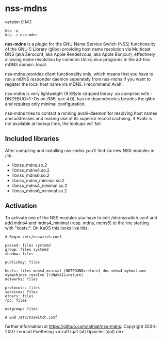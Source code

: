 # nss-mdns
*version 0.14.1*.

```
kcp -u
kcp -i nss-mdns
```

**nss-mdns** is a plugin for the GNU Name Service Switch (NSS) functionality of the GNU C Library (glibc) providing host name resolution via Multicast DNS (aka Zeroconf, aka Apple Rendezvous, aka Apple Bonjour), effectively allowing name resolution by common Unix/Linux programs in the ad-hoc mDNS domain .local.

nss-mdns provides client functionality only, which means that you have to run a mDNS responder daemon seperately from nss-mdns if you want to register the local host name via mDNS. I recommend Avahi.

nss-mdns is very lightweight (9 KByte stripped binary .so compiled with -DNDEBUG=1 -Os on i386, gcc 4.0), has no dependencies besides the glibc and requires only minimal configuration.

nss-mdns tries to contact a running avahi-daemon for resolving host names and addresses and making use of its superior record cacheing. If Avahi is not available at lookup time, the lookups will fail.

## Included libraries
After compiling and installing nss-mdns you'll find six new NSS modules in /lib:

- libnss_mdns.so.2
- libnss_mdns4.so.2
- libnss_mdns6.so.2
- libnss_mdns_minimal.so.2
- libnss_mdns4_minimal.so.2
- libnss_mdns6_minimal.so.2

## Activation
To activate one of the NSS modules you have to edit /etc/nsswitch.conf and add mdns4 and mdns4_minimal (resp. mdns, mdns6) to the line starting with "hosts:". On KaOS this looks like this:

```
# Begin /etc/nsswitch.conf

passwd: files systemd
group: files systemd
shadow: files

publickey: files

hosts: files mdns4_minimal [NOTFOUND=return] dns mdns4 myhostname mymachines resolve [!UNAVAIL=return] 
networks: files

protocols: files
services: files
ethers: files
rpc: files

netgroup: files

# End /etc/nsswitch.conf
```

further information at https://github.com/lathiat/nss-mdns.
Copyright 2004-2007 Lennart Poettering <mzaffzqaf (at) 0pointer (dot) de>
